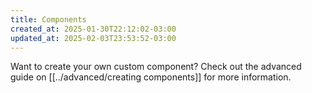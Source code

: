 ```yaml
---
title: Components
created_at: 2025-01-30T22:12:02-03:00
updated_at: 2025-02-03T23:53:52-03:00
---
```


Want to create your own custom component? Check out the advanced guide on [[../advanced/creating components]] for more information.
